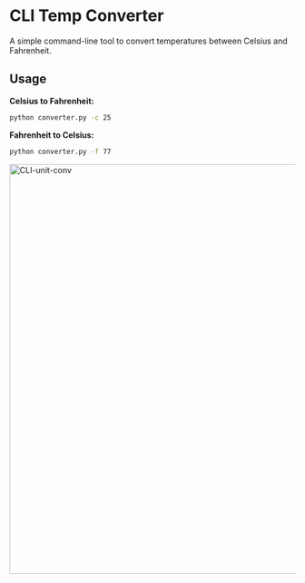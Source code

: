 # CLI Temp Converter

A simple command-line tool to convert temperatures between Celsius and Fahrenheit.

## Usage

**Celsius to Fahrenheit:**
```bash
python converter.py -c 25
```

**Fahrenheit to Celsius:**
```bash
python converter.py -f 77
```
<img width="723" alt="CLI-unit-conv" src="https://github.com/user-attachments/assets/57b451a8-e62a-4941-b8fd-1a7fd39652f3" />
